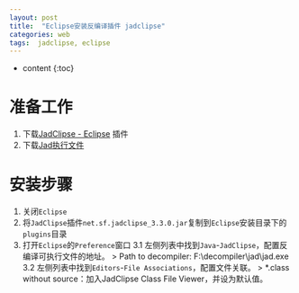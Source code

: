 ```yaml
---
layout: post
title:  "Eclipse安装反编译插件 jadclipse"
categories: web
tags:  jadclipse, eclipse
---
```


* content
{:toc}

# 准备工作

1. 下载[JadClipse - Eclipse](https://sourceforge.net/projects/jadclipse/?source=typ_redirect) 插件
2. 下载[Jad执行文件](http://varaneckas.com/jad/)
    
# 安装步骤

1.  关闭`Eclipse`
2.  将`JadClipse`插件`net.sf.jadclipse_3.3.0.jar`复制到`Eclipse`安装目录下的`plugins`目录
3.  打开`Eclipse`的`Preference`窗口
    3.1 左侧列表中找到`Java`-`JadClipse`，配置反编译可执行文件的地址。
        > Path to decompiler: F:\decompiler\jad\jad.exe
    3.2 左侧列表中找到`Editors`-`File Associations`，配置文件关联。
        > *.class without source：加入JadClipse Class File Viewer，并设为默认值。